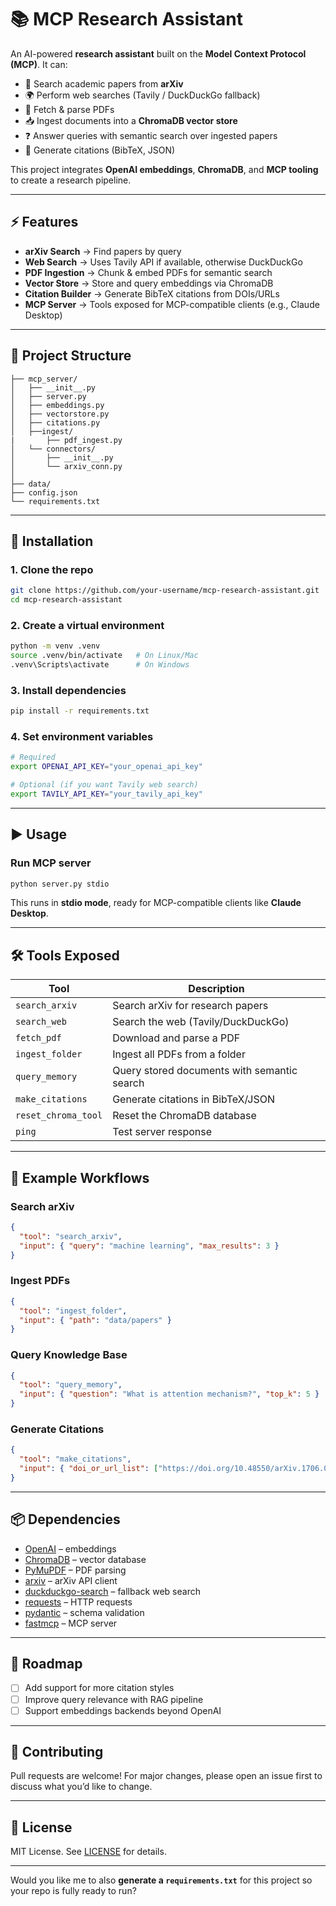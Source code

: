 # 📚 MCP Research Assistant

An AI-powered **research assistant** built on the **Model Context Protocol (MCP)**.
It can:

* 🔎 Search academic papers from **arXiv**
* 🌍 Perform web searches (Tavily / DuckDuckGo fallback)
* 📄 Fetch & parse PDFs
* 📥 Ingest documents into a **ChromaDB vector store**
* ❓ Answer queries with semantic search over ingested papers
* 📑 Generate citations (BibTeX, JSON)

This project integrates **OpenAI embeddings**, **ChromaDB**, and **MCP tooling** to create a research pipeline.

---

## ⚡ Features

* **arXiv Search** → Find papers by query
* **Web Search** → Uses Tavily API if available, otherwise DuckDuckGo
* **PDF Ingestion** → Chunk & embed PDFs for semantic search
* **Vector Store** → Store and query embeddings via ChromaDB
* **Citation Builder** → Generate BibTeX citations from DOIs/URLs
* **MCP Server** → Tools exposed for MCP-compatible clients (e.g., Claude Desktop)

---

## 📂 Project Structure

```
├── mcp_server/
│   ├── __init__.py
│   ├── server.py
│   ├── embeddings.py
│   ├── vectorstore.py
│   ├── citations.py
│   ├──ingest/
|       ├── pdf_ingest.py
│   └── connectors/
│       ├── __init__.py
│       └── arxiv_conn.py
│
├── data/
├── config.json
└── requirements.txt

```

---

## 🔧 Installation

### 1. Clone the repo

```bash
git clone https://github.com/your-username/mcp-research-assistant.git
cd mcp-research-assistant
```

### 2. Create a virtual environment

```bash
python -m venv .venv
source .venv/bin/activate   # On Linux/Mac
.venv\Scripts\activate      # On Windows
```

### 3. Install dependencies

```bash
pip install -r requirements.txt
```

### 4. Set environment variables

```bash
# Required
export OPENAI_API_KEY="your_openai_api_key"

# Optional (if you want Tavily web search)
export TAVILY_API_KEY="your_tavily_api_key"
```

---

## ▶️ Usage

### Run MCP server

```bash
python server.py stdio
```

This runs in **stdio mode**, ready for MCP-compatible clients like **Claude Desktop**.

---

## 🛠️ Tools Exposed

| Tool                | Description                                 |
| ------------------- | ------------------------------------------- |
| `search_arxiv`      | Search arXiv for research papers            |
| `search_web`        | Search the web (Tavily/DuckDuckGo)          |
| `fetch_pdf`         | Download and parse a PDF                    |
| `ingest_folder`     | Ingest all PDFs from a folder               |
| `query_memory`      | Query stored documents with semantic search |
| `make_citations`    | Generate citations in BibTeX/JSON           |
| `reset_chroma_tool` | Reset the ChromaDB database                 |
| `ping`              | Test server response                        |

---

## 📑 Example Workflows

### Search arXiv

```json
{
  "tool": "search_arxiv",
  "input": { "query": "machine learning", "max_results": 3 }
}
```

### Ingest PDFs

```json
{
  "tool": "ingest_folder",
  "input": { "path": "data/papers" }
}
```

### Query Knowledge Base

```json
{
  "tool": "query_memory",
  "input": { "question": "What is attention mechanism?", "top_k": 5 }
}
```

### Generate Citations

```json
{
  "tool": "make_citations",
  "input": { "doi_or_url_list": ["https://doi.org/10.48550/arXiv.1706.03762"], "style": "bibtex" }
}
```

---

## 📦 Dependencies

* [OpenAI](https://pypi.org/project/openai/) – embeddings
* [ChromaDB](https://www.trychroma.com/) – vector database
* [PyMuPDF](https://pymupdf.readthedocs.io/en/latest/) – PDF parsing
* [arxiv](https://pypi.org/project/arxiv/) – arXiv API client
* [duckduckgo-search](https://pypi.org/project/duckduckgo-search/) – fallback web search
* [requests](https://docs.python-requests.org/) – HTTP requests
* [pydantic](https://docs.pydantic.dev/) – schema validation
* [fastmcp](https://github.com/modelcontextprotocol/fastmcp) – MCP server

---

## 📌 Roadmap

* [ ] Add support for more citation styles
* [ ] Improve query relevance with RAG pipeline
* [ ] Support embeddings backends beyond OpenAI

---

## 🤝 Contributing

Pull requests are welcome!
For major changes, please open an issue first to discuss what you’d like to change.

---

## 📜 License

MIT License. See [LICENSE](LICENSE) for details.

---

Would you like me to also **generate a `requirements.txt`** for this project so your repo is fully ready to run?

